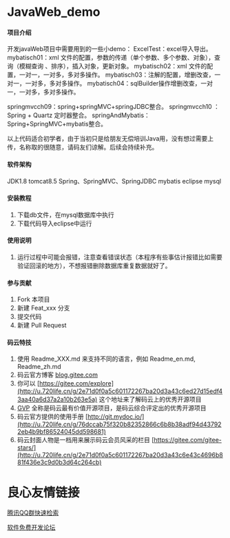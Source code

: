 # JavaWeb_demo

#### 项目介绍
开发javaWeb项目中需要用到的一些小demo：
ExcelTest：excel导入导出。
mybatisch01：xml 文件的配置，参数的传递（单个参数、多个参数、对象），查询（模糊查询 、排序），插入对象，更新对象。
mybatisch02：xml 文件的配置，一对一，一对多，多对多操作。
mybatisch03：注解的配置，增删改查，一对一，一对多，多对多操作。
mybatisch04：sqlBuilder操作增删改查，一对一，一对多，多对多操作。

springmvcch09：spring+springMVC+springJDBC整合。
springmvcch10 ：Spring + Quartz 定时器整合。
springAndMybatis：Spring+SpringMVC+mybatis整合。

以上代码适合初学者，由于当初只是给朋友无偿培训Java用，没有想过需要上传，名称取的很随意，请码友们谅解。后续会持续补充。


#### 软件架构
JDK1.8
tomcat8.5
Spring、SpringMVC、SpringJDBC
mybatis
eclipse
mysql


#### 安装教程
1. 下载db文件，在mysql数据库中执行
2. 下载代码导入eclipse中运行

#### 使用说明
1. 运行过程中可能会报错，注意查看错误状态（本程序有些事估计报错比如需要验证回滚的地方），不想报错删除数据库重复数据就好了。


#### 参与贡献

1. Fork 本项目
2. 新建 Feat_xxx 分支
3. 提交代码
4. 新建 Pull Request


#### 码云特技

1. 使用 Readme\_XXX.md 来支持不同的语言，例如 Readme\_en.md, Readme\_zh.md
2. 码云官方博客 [blog.gitee.com](http://u.720life.cn/g/4d9d51ba66eeb41dfb9759648c593bf554785fd0e6ab49d2f13e98afcb69bbc7) 
3. 你可以 [https://gitee.com/explore](http://u.720life.cn/g/2e71d0f0a5c601172267ba20d3a43c6ed27d15edf43aa40a6d37a2a10b263e5a)  这个地址来了解码云上的优秀开源项目
4. [GVP](http://u.720life.cn/g/2e71d0f0a5c601172267ba20d3a43c6eb5ad9b84ebe402667383e4a11c785b2d)  全称是码云最有价值开源项目，是码云综合评定出的优秀开源项目
5. 码云官方提供的使用手册 [http://git.mydoc.io/](http://u.720life.cn/g/76dccab75f320b82352866c6b8b38adf94d437922eb4b9bf86524045dd598681) 
6. 码云封面人物是一档用来展示码云会员风采的栏目 [https://gitee.com/gitee-stars/](http://u.720life.cn/g/2e71d0f0a5c601172267ba20d3a43c6e43c4696b881f436e3c9d0b3d64c264cb) 


 # 良心友情链接

[腾讯QQ群快速检索](http://u.720life.cn/s/8cf73f7c)

[软件免费开发论坛](http://u.720life.cn/s/bbb01dc0)
